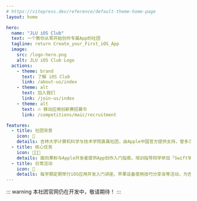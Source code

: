 ```yaml
---
# https://vitepress.dev/reference/default-theme-home-page
layout: home

hero:
  name: "JLU iOS Club"
  text: 一个教你从零开始创作专属App的社团
  tagline: return Create_your_First_iOS_App
  image:
    src: /logo-hero.png
    alt: JLU iOS Club Logo
  actions:
    - theme: brand
      text: 了解 iOS Club
      link: /about-us/index
    - theme: alt
      text: 加入我们
      link: /join-us/index
    - theme: alt
      text: 🔥 移动应用创新赛招募令
      link: /competitions/maic/recruitment

features:
  - title: 社团背景
    icon: 🍎
    details: 吉林大学计算机科学与技术学院直属社团，由Apple中国官方提供支持，曾多次获得创新赛国家级奖项。
  - title: 核心任务
    icon: 👩🏻‍💻
    details: 面向果粉与Apple开发者提供App创作入门指南，培训指导同学参加「Swift学生挑战赛」与「移动应用创新赛」等各类创新创意赛。
  - title: 日常活动
    icon: 📅
    details: 每学期定期举行iOS应用开发入门讲座、苹果设备使用技巧分享会等活动，为吉大果粉提供丰富多彩的学习交流机会。
---
```


::: warning
本社团官网仍在开发中，敬请期待！
:::

